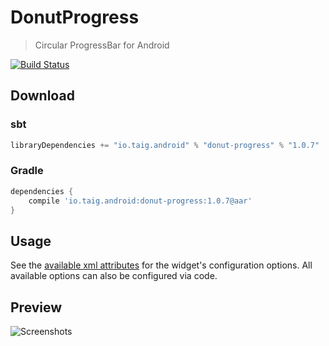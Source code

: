 # DonutProgress

> Circular ProgressBar for Android

[![Build Status](https://travis-ci.org/Taig/DonutProgress.svg?branch=master)](https://travis-ci.org/Taig/DonutProgress)

## Download

### sbt

````scala
libraryDependencies += "io.taig.android" % "donut-progress" % "1.0.7"
````

### Gradle

````groovy
dependencies {
    compile 'io.taig.android:donut-progress:1.0.7@aar'
}
````

## Usage

See the [available xml attributes](https://github.com/taig/donutprogress/blob/master/src/main/res/values/attrs.xml) for the widget's configuration options. All available options can also be configured via code.

## Preview

![Screenshots](http://taig.io/DonutProgress/screenshot.png)